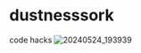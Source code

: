  # dustnesssork
code hacks
![20240524_193939](https://github.com/abraham566/dustnesssork/assets/172487457/2b658635-ce82-4a43-baa4-036abb09f9c2)
